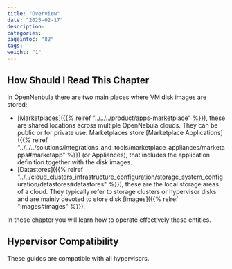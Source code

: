 ```yaml
---
title: "Overview"
date: "2025-02-17"
description:
categories:
pageintoc: "82"
tags:
weight: "1"
---
```


<a id="storage-overview"></a>

<!--# Overview -->

## How Should I Read This Chapter

In OpenNenbula there are two main places where VM disk images are stored:

<!-- TMP FIX (modified s/marketplaces/apps-marketplace/): -->
* [Marketplaces]({{% relref "../../../product/apps-marketplace" %}}), these are shared locations across multiple OpenNebula clouds. They can be public or for private use. Marketplaces store [Marketplace Applications]({{% relref "../../../solutions/integrations_and_tools/marketplace_appliances/marketapps#marketapp" %}}) (or Appliances), that includes the application definition together with the disk images.
* [Datastores]({{% relref "../../cloud_clusters_infrastructure_configuration/storage_system_configuration/datastores#datastores" %}}), these are the local storage areas of a cloud. They typically refer to storage clusters or hypervisor disks and are mainly devoted to store disk [images]({{% relref "images#images" %}}).

In these chapter you will learn how to operate effectively these entities.

## Hypervisor Compatibility

These guides are compatible with all hypervisors.
